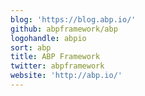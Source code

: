 ```yaml
---
blog: 'https://blog.abp.io/'
github: abpframework/abp
logohandle: abpio
sort: abp
title: ABP Framework
twitter: abpframework
website: 'http://abp.io/'
---
```

